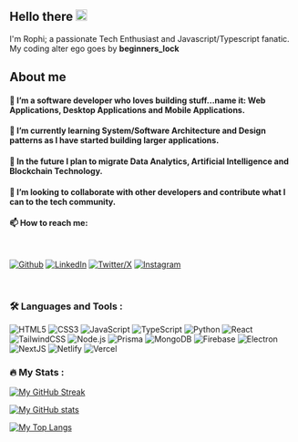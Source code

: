 <div id="greeting" align="left">
  <h2><b size="30px">Hello there </b><img src="https://em-content.zobj.net/thumbs/120/apple/354/waving-hand_medium-dark-skin-tone_1f44b-1f3fe_1f3fe.png" width="20"></h2>
</div>

<div id="header" align="left">
   I'm Rophi; a passionate Tech Enthusiast and Javascript/Typescript fanatic. 
</div>

<div id="header" align="left">
   My coding alter ego  goes by <strong>beginners_lock</strong>
</div>

## About me

####  👀 I’m a software developer who loves building stuff...name it: Web Applications, Desktop Applications and Mobile Applications.
####  🌱 I’m currently learning System/Software Architecture and Design patterns as I have started building larger applications.
####  🔮 In the future I plan to migrate Data Analytics, Artificial Intelligence and Blockchain Technology.
####  💞️ I’m looking to collaborate with other developers and contribute what I can to the tech community.
####  📫 How to reach me:

<br/>

[<img src="https://img.shields.io/badge/GitHub-000000?style=for-the-badge&logo=GitHub&logoColor=white" alt="Github"/>](https://github.com/beginners-lock)
[<img src="https://img.shields.io/badge/Linkedin-0e76a8?style=for-the-badge&logo=Linkedin&logoColor=white" alt="LinkedIn"/>](https://ng.linkedin.com/in/rophi-chukwu)
[<img src="https://img.shields.io/badge/Twitter/X-000000?style=for-the-badge&logo=X&logoColor=white" alt="Twitter/X"/>](https://x.com/beginners_lock)
[<img src="https://img.shields.io/badge/Instagram-ff0069?style=for-the-badge&logo=Instagram&logoColor=white" alt="Instagram"/>](https://www.instagram.com/beginners_lock/)

<br/>
 
### :hammer_and_wrench: Languages and Tools :

![HTML5](https://img.shields.io/badge/HTML5-e34f26?style=for-the-badge&logo=HTML5&logoColor=white)
![CSS3](https://img.shields.io/badge/CSS3-1572B6?style=for-the-badge&logo=CSS3&logoColor=white)
![JavaScript](https://img.shields.io/badge/JavaScript-F7DF1E?style=for-the-badge&logo=JavaScript&logoColor=white)
![TypeScript](https://img.shields.io/badge/TypeScript-3178C6?style=for-the-badge&logo=TypeScript&logoColor=white)
![Python](https://img.shields.io/badge/Python-3776AB?style=for-the-badge&logo=Python&logoColor=white)
![React](https://img.shields.io/badge/React-61DAFB?style=for-the-badge&logo=React&logoColor=white)
![TailwindCSS](https://img.shields.io/badge/TailwindCSS-06B6D4?style=for-the-badge&logo=TailwindCSS&logoColor=white)
![Node.js](https://img.shields.io/badge/Nodejs-5FA04E?style=for-the-badge&logo=Node.js&logoColor=white)
![Prisma](https://img.shields.io/badge/Prisma-2D3748?style=for-the-badge&logo=Prisma&logoColor=white)
![MongoDB](https://img.shields.io/badge/MongoDB-47A248?style=for-the-badge&logo=MongoDB&logoColor=white)
![Firebase](https://img.shields.io/badge/Firebase-DD2C00?style=for-the-badge&logo=Firebase&logoColor=white)
![Electron](https://img.shields.io/badge/Electron-47848F?style=for-the-badge&logo=Electron&logoColor=white)
![NextJS](https://img.shields.io/badge/NextJS-000000?style=for-the-badge&logo=Next.js&logoColor=white)
![Netlify](https://img.shields.io/badge/Netlify-00C7B7?style=for-the-badge&logo=Netlify&logoColor=white)
![Vercel](https://img.shields.io/badge/Vercel-000000?style=for-the-badge&logo=Vercel&logoColor=white)


### :fire: My Stats :
[![My GitHub Streak](http://github-readme-streak-stats.herokuapp.com?user=beginners-lock)](https://git.io/streak-stats)

[![My GitHub stats](https://github-readme-stats.vercel.app/api?username=beginners-lock)](https://github.com/beginners-lock/github-readme-stats)

[![My Top Langs](https://github-readme-stats.vercel.app/api/top-langs/?username=beginners-lock&layout=donut-vertical)](https://github.com/beginners-lock/github-readme-stats)


<!---
beginners-lock/beginners-lock is a ✨ special ✨ repository because its `README.md` (this file) appears on your GitHub profile.
You can click the Preview link to take a look at your changes.
--->
